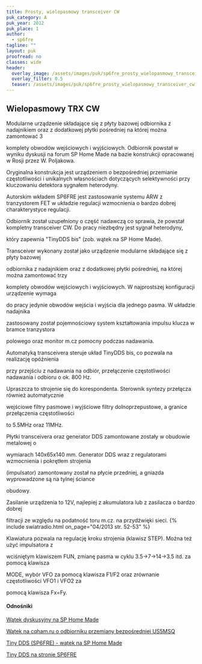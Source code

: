 ```yaml
---
title: Prosty, wielopasmowy transceiver CW
puk_category: A
puk_year: 2012
puk_place: 1
author: 
  - sp6fre
tagline: ""
layout: puk
proofread: no
classes: wide
header:
  overlay_image: /assets/images/puk/sp6fre_prosty_wielopasmowy_transceiver_cw.jpg
  overlay_filter: 0.5
  teaser: /assets/images/puk/sp6fre_prosty_wielopasmowy_transceiver_cw.jpg
---
```






 







Wielopasmowy TRX CW
-------------------





 Modularne urządzenie składające się z płyty bazowej odbiornika z nadajnikiem oraz z dodatkowej płytki pośredniej na której można zamontować 3

 komplety obwodów wejściowych i wyjściowych. Odbiornik powstał w wyniku dyskusji na forum SP Home Made na bazie konstrukcji opracowanej w Rosji przez W. Poljakowa.






 Oryginalna konstrukcja jest urządzeniem o bezpośredniej przemianie częstotliwości i unikalnych własnościach dotyczących selektywności przy kluczowaniu detektora sygnałem heterodyny.

 Autorskim wkładem SP6FRE jest zastosowanie systemu ARW z tranzystorem FET w układzie regulacji wzmocnienia o bardzo dobrej charakterystyce regulacji.






 Odbiornik został uzupełniony o część nadawczą co sprawia, że powstał kompletny transceiver CW. Do pracy niezbędny jest sygnał heterodyny,

 który zapewnia "TinyDDS bis" (zob. wątek na SP Home Made).

 






Transceiver wykonany został jako urządzenie modularne składające się z płyty bazowej

odbiornika z nadajnikiem oraz z dodatkowej płytki pośredniej, na której można zamontować trzy

komplety obwodów wejściowych i wyjściowych. W najprostszej konfiguracji urządzenie wymaga

do pracy jedynie obwodów wejścia i wyjścia dla jednego pasma. W układzie nadajnika

zastosowany został pojemnościowy system kształtowania impulsu klucza w bramce tranzystora

polowego oraz monitor m.cz pomocny podczas nadawania.






Automatyką transceivera steruje układ TinyDDS bis, co pozwala na realizację opóźnienia

przy przejściu z nadawania na odbiór, przełączenie częstotliwości nadawania i odbioru o ok. 800 Hz.

Upraszcza to strojenie się do korespondenta. Sterownik syntezy przełącza również automatycznie

wejściowe filtry pasmowe i wyjściowe filtry dolnoprzepustowe, a granice przełączenia częstotliwości

to 5.5MHz oraz 11MHz.






Płytki transceivera oraz generator DDS zamontowane zostały w obudowie metalowej o

wymiarach 140x65x140 mm. Generator DDS wraz z regulatorami wzmocnienia i pokrętłem strojenia

(impulsator) zamontowany został na płycie przedniej, a gniazda wyprowadzone są na tylnej ściance

obudowy.






Zasilanie urządzenia to 12V, najlepiej z akumulatora lub z zasilacza o bardzo dobrej

filtracji ze względu na podatność toru m.cz. na przydźwięki sieci.
{% include swiatradio.html on_page="04/2013 str. 52-53" %}





Klawiatura pozwala na regulację kroku strojenia (klawisz STEP). Można też użyć impulsatora z

wciśniętym klawiszem FUN, zmianę pasma w cyklu 3.5->7->14->3.5 itd. za pomocą klawisza

MODE, wybór VFO za pomocą klawisza F1/F2 oraz zrównanie częstotliwości VFO1 i VFO2 za

pomocą klawisza Fx=Fy.







#### Odnośniki

[Wątek dyskusyjny na SP Home Made](http://sp-hm.pl/thread-1326.html)

[Wątek na cqham.ru o odbiorniku przemiany bezpośredniej US5MSQ](http://www.cqham.ru/trx92_13.htm)

[Tiny DDS (SP6FRE) - wątek na SP Home Made](http://sp-hm.pl/thread-1364.html)

[Tiny DDS na stronie SP6FRE](http://lx-net.pl/hr/dds/tiny_dds.html)

 





 





 


